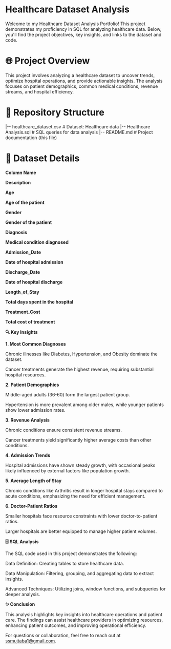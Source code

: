 # Healthcare Dataset Analysis

Welcome to my Healthcare Dataset Analysis Portfolio! This project demonstrates my proficiency in SQL for analyzing healthcare data. Below, you'll find the project objectives, key insights, and links to the dataset and code.

# 🌐 Project Overview

This project involves analyzing a healthcare dataset to uncover trends, optimize hospital operations, and provide actionable insights. The analysis focuses on patient demographics, common medical conditions, revenue streams, and hospital efficiency.

# 📁 Repository Structure

|-- healthcare_dataset.csv                # Dataset: Healthcare data
|-- Healthcare Analysis.sql               # SQL queries for data analysis
|-- README.md                             # Project documentation (this file)

# 💾 Dataset Details

**Column Name**

**Description**

**Age**

**Age of the patient**

**Gender**

**Gender of the patient**

**Diagnosis**

**Medical condition diagnosed**

**Admission_Date**

**Date of hospital admission**

**Discharge_Date**

**Date of hospital discharge**

**Length_of_Stay**

**Total days spent in the hospital**

**Treatment_Cost**

**Total cost of treatment**

**🔍 Key Insights**

**1. Most Common Diagnoses**

Chronic illnesses like Diabetes, Hypertension, and Obesity dominate the dataset.

Cancer treatments generate the highest revenue, requiring substantial hospital resources.

**2. Patient Demographics**

Middle-aged adults (36-60) form the largest patient group.

Hypertension is more prevalent among older males, while younger patients show lower admission rates.

**3. Revenue Analysis**

Chronic conditions ensure consistent revenue streams.

Cancer treatments yield significantly higher average costs than other conditions.

**4. Admission Trends**

Hospital admissions have shown steady growth, with occasional peaks likely influenced by external factors like population growth.

**5. Average Length of Stay**

Chronic conditions like Arthritis result in longer hospital stays compared to acute conditions, emphasizing the need for efficient management.

**6. Doctor-Patient Ratios**

Smaller hospitals face resource constraints with lower doctor-to-patient ratios.

Larger hospitals are better equipped to manage higher patient volumes.

**🗄️ SQL Analysis**

The SQL code used in this project demonstrates the following:

Data Definition: Creating tables to store healthcare data.

Data Manipulation: Filtering, grouping, and aggregating data to extract insights.

Advanced Techniques: Utilizing joins, window functions, and subqueries for deeper analysis.

**✨ Conclusion**

This analysis highlights key insights into healthcare operations and patient care. The findings can assist healthcare providers in optimizing resources, enhancing patient outcomes, and improving operational efficiency.

For questions or collaboration, feel free to reach out at ssmujtaba1@gmail.com.
